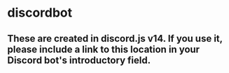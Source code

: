 <h1>discordbot<h2>
<h2>These are created in discord.js v14.
If you use it, please include a link to this location in your Discord bot's introductory field.</h2>
